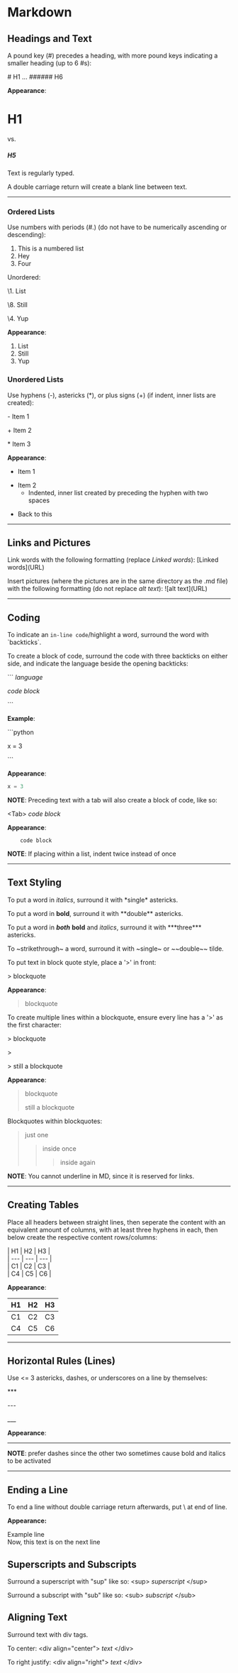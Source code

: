 # Markdown

## Headings and Text
A pound key (#) precedes a heading, with more pound keys indicating a smaller heading (up to 6 #s):

\# H1 ... \###### H6

**Appearance**: 

# H1

vs.

##### H5

Text is regularly typed.

A double carriage return will create a blank line between text.

---

### Ordered Lists 
Use numbers with periods (#.) (do not have to be numerically ascending or descending):

1. This is a numbered list
2. Hey
3. Four

Unordered:

\1. List

\8. Still

\4. Yup

**Appearance**:

1. List
8. Still
4. Yup

### Unordered Lists
Use hyphens (-), astericks (\*), or  plus signs (+) (if indent, inner lists are created): 

\- Item 1

\+ Item 2

\* Item 3 

**Appearance**: 

- Item 1

+ Item 2
  - Indented, inner list created by preceding the hyphen with two spaces
* Back to this

---

## Links and Pictures
Link words with the following formatting (replace *Linked words*):
\[Linked words\]\(URL\) 

Insert pictures (where the pictures are in the same directory as the .md file) with the following formatting (do not replace *alt text*):
!\[alt text\]\(URL\)

---

## Coding
To indicate an `in-line code`/highlight a word, surround the word with \`backticks\`.

To create a block of code, surround the code with three backticks on either side, and indicate the language beside the opening backticks:

\``` *language* 

*code block* 

\```

**Example**:

\```python

x = 3   

\```

**Appearance**: 

```python
x = 3
```
**NOTE**: Preceding text with a tab will also create a block of code, like so:

\<Tab> *code block*

**Appearance**:

        code block

**NOTE**: If placing within a list, indent twice instead of once

---

## Text Styling
To put a word in *italics*, surround it with \*single\* astericks.

To put a word in **bold**, surround it with \*\*double\*\* astericks.

To put a word in ***both*** **bold** and *italics*, surround it with \*\*\*three\*\*\* astericks.

To ~strikethrough~ a word, surround it with \~single\~ or  \~\~double\~\~ tilde.

To put text in block quote style, place a '>' in front:

\> blockquote

**Appearance**:

> blockquote

To create multiple lines within a blockquote, ensure every line has a '>' as the first character:

\> blockquote

\>

\> still a blockquote

**Appearance**:

> blockquote
>
> still a blockquote

Blockquotes within blockquotes:

> just one
>> inside once
>>> inside again

**NOTE**: You cannot underline in MD, since it is reserved for links.

---

## Creating Tables
Place all headers between straight lines, then seperate the content with an equivalent amount of columns, with at least three hyphens in each, then below create the respective content rows/columns:

\| H1 \| H2 \| H3 \|\
\| --- \| --- \| --- \|\
\| C1 \| C2 \| C3 \|\
\| C4 \| C5 \| C6 \|

**Appearance**: 

| H1 | H2 | H3 |
| --- | --- | --- |
| C1 | C2 | C3 |
| C4 | C5 | C6 |

---

## Horizontal Rules (Lines)
Use <= 3 astericks, dashes, or underscores on a line by themselves:

\*\*\*

\-\-\-

\_\_\_

**Appearance**:

*** 

**NOTE**: prefer dashes since the other two sometimes cause bold and italics to be activated

---

## Ending a Line
To end a line without double carriage return afterwards, put \ at end of line.

**Appearance:**

Example line\
Now, this text is on the next line

## Superscripts and Subscripts

Surround a superscript with "sup" like so: \<sup> *superscript* \</sup>

Surround a subscript with "sub" like so: \<sub> *subscript* \</sub>

## Aligning Text

Surround text with div tags.

To center: \<div align="center"> *text* \</div>

To right justify: \<div align="right"> *text* \</div>

